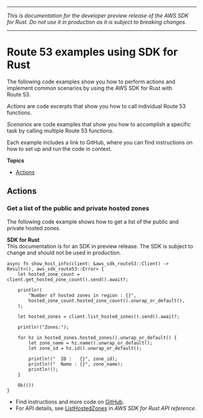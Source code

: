 --------

 *This is documentation for the developer preview release of the AWS SDK for Rust\. Do not use it in production as it is subject to breaking changes\.* 

--------

# Route 53 examples using SDK for Rust<a name="rust_route-53_code_examples"></a>

The following code examples show you how to perform actions and implement common scenarios by using the AWS SDK for Rust with Route 53\.

*Actions* are code excerpts that show you how to call individual Route 53 functions\.

*Scenarios* are code examples that show you how to accomplish a specific task by calling multiple Route 53 functions\.

Each example includes a link to GitHub, where you can find instructions on how to set up and run the code in context\.

**Topics**
+ [Actions](#w14aac14b9c55c13)

## Actions<a name="w14aac14b9c55c13"></a>

### Get a list of the public and private hosted zones<a name="route-53_ListHostedZones_rust_topic"></a>

The following code example shows how to get a list of the public and private hosted zones\.

**SDK for Rust**  
This documentation is for an SDK in preview release\. The SDK is subject to change and should not be used in production\.
  

```
async fn show_host_info(client: &aws_sdk_route53::Client) -> Result<(), aws_sdk_route53::Error> {
    let hosted_zone_count = client.get_hosted_zone_count().send().await?;

    println!(
        "Number of hosted zones in region : {}",
        hosted_zone_count.hosted_zone_count().unwrap_or_default(),
    );

    let hosted_zones = client.list_hosted_zones().send().await?;

    println!("Zones:");

    for hz in hosted_zones.hosted_zones().unwrap_or_default() {
        let zone_name = hz.name().unwrap_or_default();
        let zone_id = hz.id().unwrap_or_default();

        println!("  ID :   {}", zone_id);
        println!("  Name : {}", zone_name);
        println!();
    }

    Ok(())
}
```
+  Find instructions and more code on [GitHub](https://github.com/awsdocs/aws-doc-sdk-examples/tree/main/rust_dev_preview/route53#code-examples)\. 
+  For API details, see [ListHostedZones](https://docs.rs/releases/search?query=aws-sdk) in *AWS SDK for Rust API reference*\. 